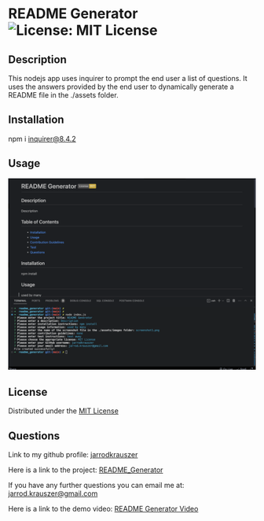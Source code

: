 # README Generator     ![License: MIT License](https://img.shields.io/badge/License-MIT-yellow.svg)
  
## Description
  
This nodejs app uses inquirer to prompt the end user a list of questions.  It uses the answers provided by the end user to dynamically generate a README file in the ./assets folder.

## Installation

npm i inquirer@8.4.2

## Usage

![screenshot.png](assets/images/screenshot.png)

## License
  
Distributed under the [MIT License](https://opensource.org/licenses/MIT)

 ## Questions

Link to my github profile: [jarrodkrauszer](https://github.com/jarrodkrauszer)

Here is a link to the project: [README_Generator](https://github.com/jarrodkrauszer/readme_generator)
  
If you have any further questions you can email me at: [jarrod.krauszer@gmail.com](jarrod.krauszer@gmail.com)

Here is a link to the demo video: [README Generator Video](https://youtu.be/UZi-xTPb4hY)
